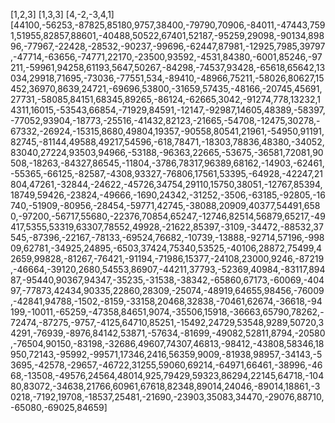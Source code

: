 [1,2,3]
[1,3,3]
[4,-2,-3,4,1]
[44100,-56253,-87825,85180,9757,38400,-79790,70906,-84011,-47443,7591,51955,82857,88601,-40488,50522,67401,52187,-95259,29098,-90134,89896,-77967,-22428,-28532,-90237,-99696,-62447,87981,-12925,7985,39797,-47714,-63656,-74771,22170,-23500,93592,-4531,84380,-6001,85246,-97211,-59961,94258,61193,5647,50267,-84298,-74537,93428,-65618,65642,13034,29918,71695,-73036,-77551,534,-89410,-48966,75211,-58026,80627,15452,36970,8639,24721,-69696,53800,-31659,57435,-48166,-20745,45691,27731,-58085,84151,68345,89265,-86124,-62665,3042,-91274,778,13232,14311,16015,-53543,66854,-71929,84591,-12147,-92987,14605,48389,-58397,-77052,93904,-18773,-25516,-41432,82123,-21665,-54708,-12475,30278,-67332,-26924,-15315,8680,49804,19357,-90558,80541,21961,-54950,91191,82745,-81144,49588,49217,54596,-618,78471,-18303,78836,48380,-34052,83040,27224,93503,94966,-53188,-96363,22665,-53675,-36581,72081,90508,-18263,-84327,86545,-11804,-3786,78317,96389,68162,-14903,-62461,-55365,-66125,-82587,-4308,93327,-76806,17561,53395,-64928,-42247,21804,47261,-32844,-24622,-45726,34754,29110,15750,38051,-12767,85394,18749,59426,-23824,-49666,-1690,24342,-31252,-3506,-63185,-92805,-16740,-51909,-80956,-28454,-59771,42745,-38088,20909,40377,54491,6580,-97200,-56717,55680,-22376,70854,65247,-12746,82514,56879,65217,-49417,5355,53319,63307,78552,49928,-21622,85397,-3109,-34472,-88532,37545,-87396,-22167,-78133,-69524,76682,-10739,-13888,-92714,57196,-99809,62781,-34925,24895,-6503,37424,75340,53525,-40106,28872,75499,42659,99828,-81267,-76421,-91194,-71986,15377,-24108,23000,9246,-87219,-46664,-39120,2680,54553,86907,-44211,37793,-52369,40984,-83117,89487,-95440,90367,94347,-35235,-31538,-38342,-65860,67173,-60069,-40497,-77873,42434,90335,22860,28309,-25074,-48919,64655,98456,-76009,-42841,94788,-1502,-8159,-33158,20468,32838,-70461,62674,-36618,-94199,-10011,-65259,-47358,84651,9074,-35506,15918,-36663,65790,78262,-72474,-87275,-9757,-4125,64710,85251,-15492,24729,53548,9289,50720,34291,-76939,-8976,84142,53871,-57634,-81699,-49082,52811,8794,-20580,-76504,90150,-83198,-32686,49607,74307,46813,-98412,-43808,58346,18950,72143,-95992,-99571,17346,2416,56359,9009,-81938,98957,-34143,-53695,-42578,-29657,-46722,31255,59060,69214,-64971,66461,-38996,-4668,-13508,-49576,24564,48014,925,79429,59323,86294,22145,64718,-10480,83072,-34638,21766,60961,67618,82348,89014,24046,-89014,18861,-30218,-7192,19708,-18537,25481,-21690,-23903,35083,34470,-29076,88710,-65080,-69025,84659]
​